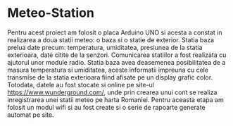 # Meteo-Station

Pentru acest proiect am folosit o placa Arduino UNO si acesta a constat in realizarea a doua statii meteo: 
o baza si o statie de exterior. Statia baza prelua date precum: temperatura,  umiditatea, presiunea de la 
statia exterioara, date citite de la senzori. Comunicarea statiilor a fost realizata cu ajutorul unor module 
radio. Statia baza avea deasemenea posibilitatea de a masura temperatura si umiditatea, aceste informatii 
impreuna cu cele transmise de la statia exterioara fiind afisate pe un display grafic color. Totodata, datele 
au fost stocate si online pe site-ul https://www.wunderground.com/, unde prin crearea unui cont se realiza 
inregistrarea unei statii meteo pe harta Romaniei. Pentru aceasta etapa am folosit un modul wifi si au fost 
create si o serie de rapoarte generate automat pe site.
